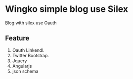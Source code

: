 # Wingko simple blog use Silex
Blog with silex use Oauth

## Feature
1. Oauth Linkendl.
2. Twitter Bootstrap.
3. Jquery
4. Angularjs
5. json schema
